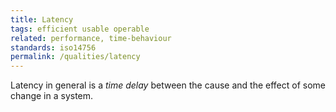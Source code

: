 ```yaml
---
title: Latency
tags: efficient usable operable
related: performance, time-behaviour
standards: iso14756
permalink: /qualities/latency
---
```


Latency in general is a _time delay_ between the cause and the effect of some change in a system.
